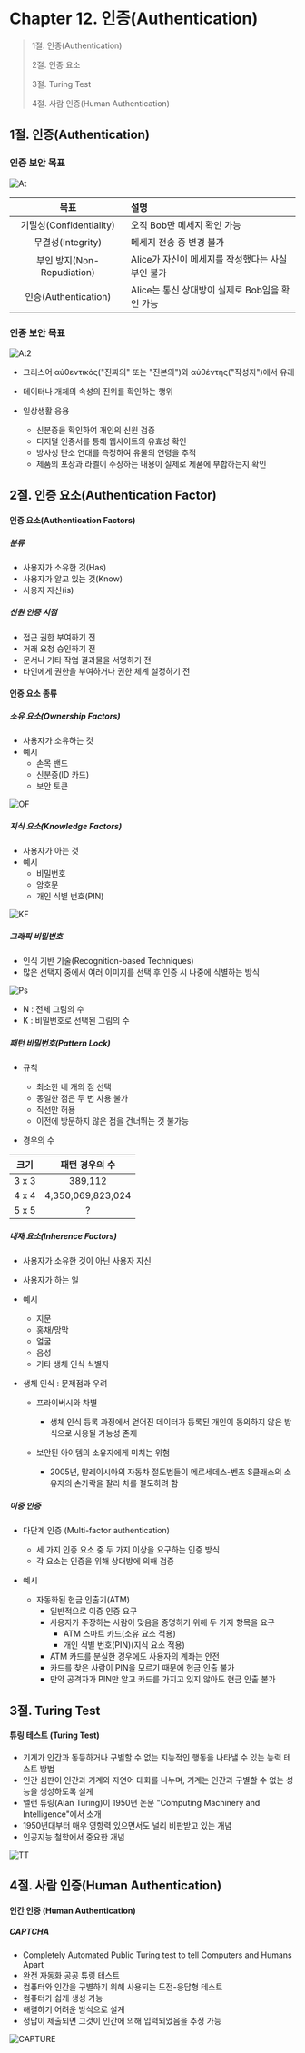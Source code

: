 # Chapter 12. 인증(Authentication)

> 1절. 인증(Authentication)
>
> 2절. 인증 요소
>
> 3절. Turing Test
>
> 4절. 사람 인증(Human Authentication)

## 1절. 인증(Authentication)

### 인증 보안 목표

![At](https://github.com/BangYunseo/TIL/blob/main/Security/InformationSecurity/Image/ch14/At.PNG)

|목표|설명|
|:---:|:---|
|기밀성(Confidentiality)|오직 Bob만 메세지 확인 가능|
|무결성(Integrity)|메세지 전송 중 변경 불가|
|부인 방지(Non-Repudiation)|Alice가 자신이 메세지를 작성했다는 사실 부인 불가|
|인증(Authentication)|Alice는 통신 상대방이 실제로 Bob임을 확인 가능|

### 인증 보안 목표

![At2](https://github.com/BangYunseo/TIL/blob/main/Security/InformationSecurity/Image/ch14/At2.PNG)

- 그리스어 αὐθεντικός("진짜의" 또는 "진본의")와 αὐθέντης("작성자")에서 유래
- 데이터나 개체의 속성의 진위를 확인하는 행위

- 일상생활 응용
  - 신분증을 확인하여 개인의 신원 검증
  - 디지털 인증서를 통해 웹사이트의 유효성 확인
  - 방사성 탄소 연대를 측정하여 유물의 연령을 추적
  - 제품의 포장과 라벨이 주장하는 내용이 실제로 제품에 부합하는지 확인

## 2절. 인증 요소(Authentication Factor)

#### 인증 요소(Authentication Factors)

##### 분류

- 사용자가 소유한 것(Has)
- 사용자가 알고 있는 것(Know)
- 사용자 자신(is)

##### 신원 인증 시점

- 접근 권한 부여하기 전
- 거래 요청 승인하기 전
- 문서나 기타 작업 결과물을 서명하기 전
- 타인에게 권한을 부여하거나 권한 체계 설정하기 전

#### 인증 요소 종류

##### 소유 요소(Ownership Factors)

- 사용자가 소유하는 것
- 예시
  - 손목 밴드
  - 신분증(ID 카드)
  - 보안 토큰

![OF](https://github.com/BangYunseo/TIL/blob/main/Security/InformationSecurity/Image/ch14/OF.PNG)

##### 지식 요소(Knowledge Factors)

- 사용자가 아는 것
- 예시
  - 비밀번호
  - 암호문
  - 개인 식별 번호(PIN)

![KF](https://github.com/BangYunseo/TIL/blob/main/Security/InformationSecurity/Image/ch14/KF.PNG)

##### 그래픽 비밀번호

- 인식 기반 기술(Recognition-based Techniques)
- 많은 선택지 중에서 여러 이미지를 선택 후 인증 시 나중에 식별하는 방식

![Ps](https://github.com/BangYunseo/TIL/blob/main/Security/InformationSecurity/Image/ch14/Ps.PNG)

- N : 전체 그림의 수
- K : 비밀번호로 선택된 그림의 수

##### 패턴 비밀번호(Pattern Lock)

- 규칙

  - 최소한 네 개의 점 선택
  - 동일한 점은 두 번 사용 불가
  - 직선만 허용
  - 이전에 방문하지 않은 점을 건너뛰는 것 불가능

- 경우의 수

| 크기  |  패턴 경우의 수   |
| :---: | :---------------: |
| 3 x 3 |      389,112      |
| 4 x 4 | 4,350,069,823,024 |
| 5 x 5 |         ?         |

##### 내재 요소(Inherence Factors)

- 사용자가 소유한 것이 아닌 사용자 자신
- 사용자가 하는 일

- 예시

  - 지문
  - 홍채/망막
  - 얼굴
  - 음성
  - 기타 생체 인식 식별자

- 생체 인식 : 문제점과 우려

  - 프라이버시와 차별

    - 생체 인식 등록 과정에서 얻어진 데이터가 등록된 개인이 동의하지 않은 방식으로 사용될 가능성 존재

  - 보안된 아이템의 소유자에게 미치는 위험

    - 2005년, 말레이시아의 자동차 절도범들이 메르세데스-벤츠 S클래스의 소유자의 손가락을 잘라 차를 절도하려 함

##### 이중 인증

- 다단계 인증 (Multi-factor authentication)

  - 세 가지 인증 요소 중 두 가지 이상을 요구하는 인증 방식
  - 각 요소는 인증을 위해 상대방에 의해 검증

- 예시
  - 자동화된 현금 인출기(ATM)
    - 일반적으로 이중 인증 요구
    - 사용자가 주장하는 사람이 맞음을 증명하기 위해 두 가지 항목을 요구
      - ATM 스마트 카드(소유 요소 적용)
      - 개인 식별 번호(PIN)(지식 요소 적용)
    - ATM 카드를 분실한 경우에도 사용자의 계좌는 안전
    - 카드를 찾은 사람이 PIN을 모르기 때문에 현금 인출 불가
    - 만약 공격자가 PIN만 알고 카드를 가지고 있지 않아도 현금 인출 불가

## 3절. Turing Test

#### 튜링 테스트 (Turing Test)

- 기계가 인간과 동등하거나 구별할 수 없는 지능적인 행동을 나타낼 수 있는 능력 테스트 방법
- 인간 심판이 인간과 기계와 자연어 대화를 나누며, 기계는 인간과 구별할 수 없는 성능을 생성하도록 설계
- 앨런 튜링(Alan Turing)이 1950년 논문 "Computing Machinery and Intelligence"에서 소개
- 1950년대부터 매우 영향력 있으면서도 널리 비판받고 있는 개념
- 인공지능 철학에서 중요한 개념

![TT](https://github.com/BangYunseo/TIL/blob/main/Security/InformationSecurity/Image/ch14/TT.PNG)

## 4절. 사람 인증(Human Authentication)

#### 인간 인증 (Human Authentication)

##### CAPTCHA

- Completely Automated Public Turing test to tell Computers and Humans Apart
- 완전 자동화 공공 튜링 테스트
- 컴퓨터와 인간을 구별하기 위해 사용되는 도전-응답형 테스트
- 컴퓨터가 쉽게 생성 가능
- 해결하기 어려운 방식으로 설계
- 정답이 제출되면 그것이 인간에 의해 입력되었음을 추정 가능

![CAPTURE](https://github.com/BangYunseo/TIL/blob/main/Security/InformationSecurity/Image/ch14/CAPTURE.PNG)
